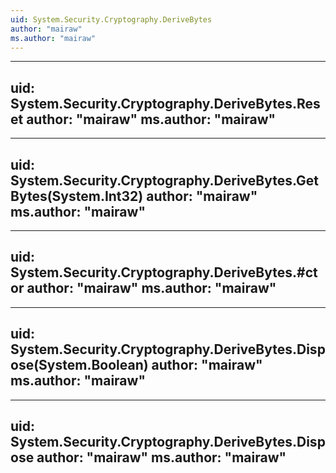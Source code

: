 ```yaml
---
uid: System.Security.Cryptography.DeriveBytes
author: "mairaw"
ms.author: "mairaw"
---
```


---
uid: System.Security.Cryptography.DeriveBytes.Reset
author: "mairaw"
ms.author: "mairaw"
---

---
uid: System.Security.Cryptography.DeriveBytes.GetBytes(System.Int32)
author: "mairaw"
ms.author: "mairaw"
---

---
uid: System.Security.Cryptography.DeriveBytes.#ctor
author: "mairaw"
ms.author: "mairaw"
---

---
uid: System.Security.Cryptography.DeriveBytes.Dispose(System.Boolean)
author: "mairaw"
ms.author: "mairaw"
---

---
uid: System.Security.Cryptography.DeriveBytes.Dispose
author: "mairaw"
ms.author: "mairaw"
---
